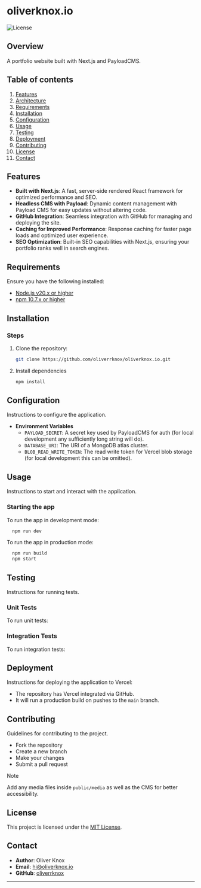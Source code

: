 # oliverknox.io

![License](https://img.shields.io/github/license/oliverrknox/oliverknox.io)

## Overview

A portfolio website built with Next.js and PayloadCMS.

## Table of contents

1. [Features](#features)
2. [Architecture](#rchitecture)
3. [Requirements](#requirements)
4. [Installation](#installation)
5. [Configuration](#configuration)
6. [Usage](#usage)
7. [Testing](#testing)
8. [Deployment](#deployment)
9. [Contributing](#contributing)
10. [License](#license)
11. [Contact](#contact)

## Features

- **Built with Next.js**: A fast, server-side rendered React framework for optimized performance and SEO.
- **Headless CMS with Payload**: Dynamic content management with Payload CMS for easy updates without altering code.
- **GitHub Integration**: Seamless integration with GitHub for managing and deploying the site.
- **Caching for Improved Performance**: Response caching for faster page loads and optimized user experience.
- **SEO Optimization**: Built-in SEO capabilities with Next.js, ensuring your portfolio ranks well in search engines.

## Requirements

Ensure you have the following installed:

- [Node.js v20.x or higher](https://nodejs.org)
- [npm 10.7.x or higher](https://npmjs.com)

## Installation

### Steps

1. Clone the repository:
    ```bash
    git clone https://github.com/oliverrknox/oliverknox.io.git
    ```
2. Install dependencies
    ```bash
    npm install
    ```

## Configuration

Instructions to configure the application.

- **Environment Variables**
    - `PAYLOAD_SECRET`: A secret key used by PayloadCMS for auth (for local development any sufficiently long string will do).
    - `DATABASE_URI`: The URI of a MongoDB atlas cluster.
    - `BLOB_READ_WRITE_TOKEN`: The read write token for Vercel blob storage (for local development this can be omitted).

## Usage

Instructions to start and interact with the application.

### Starting the app

To run the app in development mode:

```bash
  npm run dev
```

To run the app in production mode:

```bash
  npm run build
  npm start
```

## Testing

Instructions for running tests.

### Unit Tests

To run unit tests:

### Integration Tests

To run integration tests:

## Deployment

Instructions for deploying the application to Vercel:

- The repository has Vercel integrated via GitHub.
- It will run a production build on pushes to the `main` branch.

## Contributing

Guidelines for contributing to the project.

- Fork the repository
- Create a new branch
- Make your changes
- Submit a pull request

> [!NOTE]
> Add any media files inside `public/media` as well as the CMS for better accessibility.

## License

This project is licensed under the [MIT License](LICENSE).

## Contact

- **Author**: Oliver Knox
- **Email**: hi@oliverknox.io
- **GitHub**: [oliverrknox](https://github.com/oliverrknox)

---
